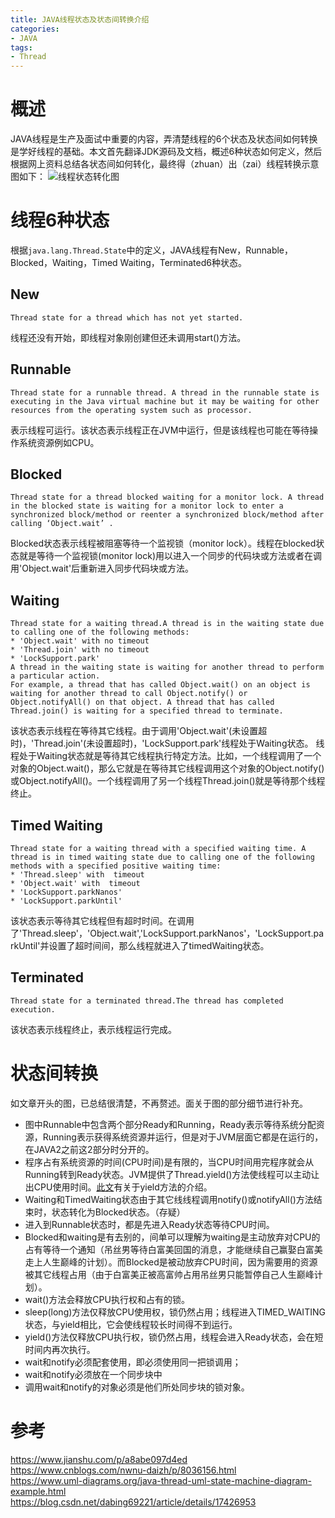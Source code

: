 ```yaml
---
title: JAVA线程状态及状态间转换介绍
categories:
- JAVA
tags:
- Thread
---
```

# 概述
JAVA线程是生产及面试中重要的内容，弄清楚线程的6个状态及状态间如何转换是学好线程的基础。本文首先翻译JDK源码及文档，概述6种状态如何定义，然后根据网上资料总结各状态间如何转化，最终得（zhuan）出（zai）线程转换示意图如下：
![线程状态转化图](https://rfc2616.oss-cn-beijing.aliyuncs.com/blog/threadState.jpg)
<!--more-->

# 线程6种状态
根据`java.lang.Thread.State`中的定义，JAVA线程有New，Runnable，Blocked，Waiting，Timed Waiting，Terminated6种状态。  


## New
```
Thread state for a thread which has not yet started.
```
线程还没有开始，即线程对象刚创建但还未调用start()方法。
## Runnable
```
Thread state for a runnable thread. A thread in the runnable state is executing in the Java virtual machine but it may be waiting for other resources from the operating system such as processor.
```
表示线程可运行。该状态表示线程正在JVM中运行，但是该线程也可能在等待操作系统资源例如CPU。
## Blocked
```
Thread state for a thread blocked waiting for a monitor lock. A thread in the blocked state is waiting for a monitor lock to enter a synchronized block/method or reenter a synchronized block/method after calling ‘Object.wait’ .
```
Blocked状态表示线程被阻塞等待一个监视锁（monitor lock）。线程在blocked状态就是等待一个监视锁(monitor lock)用以进入一个同步的代码块或方法或者在调用'Object.wait'后重新进入同步代码块或方法。
## Waiting
```
Thread state for a waiting thread.A thread is in the waiting state due to calling one of the following methods:
* 'Object.wait' with no timeout
* 'Thread.join' with no timeout
* 'LockSupport.park'
A thread in the waiting state is waiting for another thread to perform a particular action.
For example, a thread that has called Object.wait() on an object is waiting for another thread to call Object.notify() or Object.notifyAll() on that object. A thread that has called Thread.join() is waiting for a specified thread to terminate.
```
该状态表示线程在等待其它线程。由于调用'Object.wait'(未设置超时)，'Thread.join'(未设置超时)，'LockSupport.park'线程处于Waiting状态。 
线程处于Waiting状态就是等待其它线程执行特定方法。比如，一个线程调用了一个对象的Object.wait()，那么它就是在等待其它线程调用这个对象的Object.notify()或Object.notifyAll()。一个线程调用了另一个线程Thread.join()就是等待那个线程终止。
## Timed Waiting
```
Thread state for a waiting thread with a specified waiting time. A thread is in timed waiting state due to calling one of the following methods with a specified positive waiting time:
* 'Thread.sleep' with  timeout
* 'Object.wait' with  timeout
* 'LockSupport.parkNanos'
* 'LockSupport.parkUntil'
```
该状态表示等待其它线程但有超时时间。在调用了'Thread.sleep'，'Object.wait','LockSupport.parkNanos'，'LockSupport.parkUntil'并设置了超时间间，那么线程就进入了timedWaiting状态。
## Terminated
```
Thread state for a terminated thread.The thread has completed execution.
```
该状态表示线程终止，表示线程运行完成。

# 状态间转换
如文章开头的图，已总结很清楚，不再赘述。面关于图的部分细节进行补充。
* 图中Runnable中包含两个部分Ready和Running，Ready表示等待系统分配资源，Running表示获得系统资源并运行，但是对于JVM层面它都是在运行的，在JAVA2之前这2部分时分开的。
* 程序占有系统资源的时间(CPU时间)是有限的，当CPU时间用完程序就会从Running转到Ready状态。JVM提供了Thread.yield()方法使线程可以主动让出CPU使用时间。[此文](https://blog.csdn.net/dabing69221/article/details/17426953)有关于yield方法的介绍。
* Waiting和TimedWaiting状态由于其它线线程调用notify()或notifyAll()方法结束时，状态转化为Blocked状态。（存疑）
* 进入到Runnable状态时，都是先进入Ready状态等待CPU时间。
* Blocked和waiting是有去别的，间单可以理解为waiting是主动放弃对CPU的占有等待一个通知（吊丝男等待白富美回国的消息，才能继续自己赢娶白富美走上人生巅峰的计划）。而Blocked是被动放弃CPU时间，因为需要用的资源被其它线程占用（由于白富美正被高富帅占用吊丝男只能暂停自己人生巅峰计划）。
* wait()方法会释放CPU执行权和占有的锁。
* sleep(long)方法仅释放CPU使用权，锁仍然占用；线程进入TIMED_WAITING状态，与yield相比，它会使线程较长时间得不到运行。
* yield()方法仅释放CPU执行权，锁仍然占用，线程会进入Ready状态，会在短时间内再次执行。
* wait和notify必须配套使用，即必须使用同一把锁调用；
* wait和notify必须放在一个同步块中
* 调用wait和notify的对象必须是他们所处同步块的锁对象。

# 参考
https://www.jianshu.com/p/a8abe097d4ed  
https://www.cnblogs.com/nwnu-daizh/p/8036156.html  
https://www.uml-diagrams.org/java-thread-uml-state-machine-diagram-example.html  
https://blog.csdn.net/dabing69221/article/details/17426953
